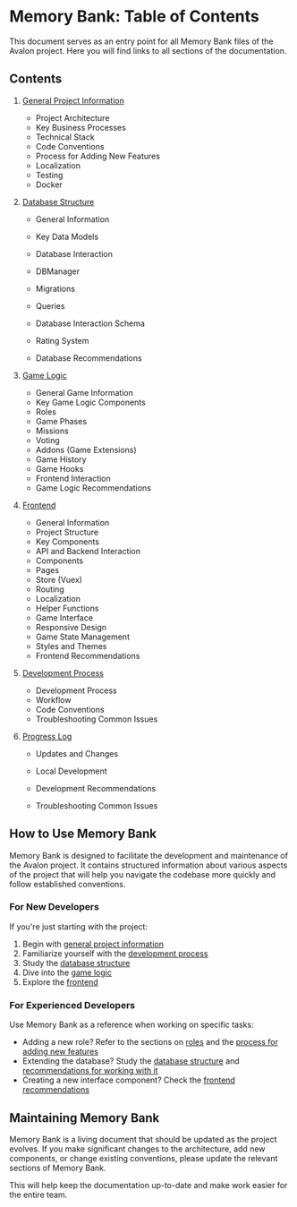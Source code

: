 # Memory Bank: Table of Contents

This document serves as an entry point for all Memory Bank files of the Avalon project. Here you will find links to all sections of the documentation.

## Contents

1. [General Project Information](memory-bank.md)

   - Project Architecture
   - Key Business Processes
   - Technical Stack
   - Code Conventions
   - Process for Adding New Features
   - Localization
   - Testing
   - Docker

2. [Database Structure](memory-bank-db.md)

   - General Information
   - Key Data Models
   - Database Interaction
   - DBManager
   - Migrations
   - Queries
   - Database Interaction Schema
   - Rating System

   - Database Recommendations

3. [Game Logic](memory-bank-game.md)

   - General Game Information
   - Key Game Logic Components
   - Roles
   - Game Phases
   - Missions
   - Voting
   - Addons (Game Extensions)
   - Game History
   - Game Hooks
   - Frontend Interaction
   - Game Logic Recommendations

4. [Frontend](memory-bank-frontend.md)

   - General Information
   - Project Structure
   - Key Components
   - API and Backend Interaction
   - Components
   - Pages
   - Store (Vuex)
   - Routing
   - Localization
   - Helper Functions
   - Game Interface
   - Responsive Design
   - Game State Management
   - Styles and Themes
   - Frontend Recommendations

5. [Development Process](memory-bank-development.md)

   - Development Process
   - Workflow
   - Code Conventions
   - Troubleshooting Common Issues

6. [Progress Log](progress.md)

   - Updates and Changes

   - Local Development
   - Development Recommendations
   - Troubleshooting Common Issues

## How to Use Memory Bank

Memory Bank is designed to facilitate the development and maintenance of the Avalon project. It contains structured information about various aspects of the project that will help you navigate the codebase more quickly and follow established conventions.

### For New Developers

If you're just starting with the project:

1. Begin with [general project information](memory-bank.md)
2. Familiarize yourself with the [development process](memory-bank-development.md)
3. Study the [database structure](memory-bank-db.md)
4. Dive into the [game logic](memory-bank-game.md)
5. Explore the [frontend](memory-bank-frontend.md)

### For Experienced Developers

Use Memory Bank as a reference when working on specific tasks:

- Adding a new role? Refer to the sections on [roles](memory-bank-game.md) and the [process for adding new features](memory-bank.md)
- Extending the database? Study the [database structure](memory-bank-db.md) and [recommendations for working with it](memory-bank-db.md)
- Creating a new interface component? Check the [frontend recommendations](memory-bank-frontend.md)

## Maintaining Memory Bank

Memory Bank is a living document that should be updated as the project evolves. If you make significant changes to the architecture, add new components, or change existing conventions, please update the relevant sections of Memory Bank.

This will help keep the documentation up-to-date and make work easier for the entire team.
